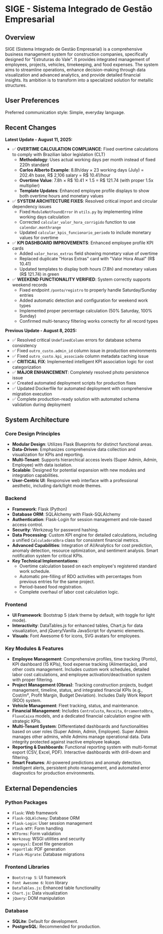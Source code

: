 # SIGE - Sistema Integrado de Gestão Empresarial

## Overview

SIGE (Sistema Integrado de Gestão Empresarial) is a comprehensive business management system for construction companies, specifically designed for "Estruturas do Vale". It provides integrated management of employees, projects, vehicles, timekeeping, and food expenses. The system aims to streamline operations, enhance decision-making through data visualization and advanced analytics, and provide detailed financial insights. Its ambition is to transform into a specialized solution for metallic structures.

## User Preferences

Preferred communication style: Simple, everyday language.

## Recent Changes

**Latest Update - August 11, 2025:**
- ✅ **OVERTIME CALCULATION COMPLIANCE**: Fixed overtime calculations to comply with Brazilian labor legislation (CLT)
  - **Methodology**: Uses actual working days per month instead of fixed 220h standard
  - **Carlos Alberto Example**: 8.8h/day × 23 working days (July) = 202.4h base, R$ 2,106 salary = R$ 10.41/hour
  - **Overtime Value**: 7.8h × R$ 10.41 × 1.5 = R$ 121.74 (with proper 1.5x multiplier)
  - **Template Updates**: Enhanced employee profile displays to show both overtime hours and monetary values
- ✅ **SYSTEM ARCHITECTURE FIXES**: Resolved critical import and circular dependency issues
  - Fixed `ModuleNotFoundError` in `utils.py` by implementing inline working days calculation
  - Corrected `calcular_valor_hora_corrigido` function to use `calendar.monthrange`
  - Updated `calcular_kpis_funcionario_periodo` to include monetary values for overtime
- ✅ **KPI DASHBOARD IMPROVEMENTS**: Enhanced employee profile KPI cards
  - Added `valor_horas_extras` field showing monetary value of overtime
  - Replaced duplicate "Horas Extras" card with "Valor Hora Atual" (R$ 10.41)
  - Updated templates to display both hours (7.8h) and monetary values (R$ 121.74) in green
- ✅ **WEEKEND FUNCTIONALITY VERIFIED**: System correctly supports weekend records
  - Fixed endpoint `/ponto/registro` to properly handle Saturday/Sunday entries
  - Added automatic detection and configuration for weekend work types
  - Implemented proper percentage calculation (50% Saturday, 100% Sunday)
  - Confirmed multi-tenancy filtering works correctly for all record types

**Previous Update - August 8, 2025:**
- ✅ Resolved critical `UndefinedColumn` errors for database schema consistency
- ✅ Fixed `outro_custo.admin_id` column issue in production environments
- ✅ Fixed `outro_custo.kpi_associado` column metadata caching issue
- ✅ **CRITICAL FIX**: Implemented intelligent KPI association logic for cost categorization
- ✅ **MAJOR ENHANCEMENT**: Completely resolved photo persistence issue
- ✅ Created automated deployment scripts for production fixes
- ✅ Updated Dockerfile for automated deployment with comprehensive migration execution
- ✅ Complete production-ready solution with automated schema validation during deployment

## System Architecture

### Core Design Principles
- **Modular Design**: Utilizes Flask Blueprints for distinct functional areas.
- **Data-Driven**: Emphasizes comprehensive data collection and visualization for KPIs and reporting.
- **Multi-Tenant**: Supports hierarchical access levels (Super Admin, Admin, Employee) with data isolation.
- **Scalable**: Designed for potential expansion with new modules and integration capabilities.
- **User-Centric UI**: Responsive web interface with a professional aesthetic, including dark/light mode themes.

### Backend
- **Framework**: Flask (Python)
- **Database ORM**: SQLAlchemy with Flask-SQLAlchemy
- **Authentication**: Flask-Login for session management and role-based access control.
- **Security**: Werkzeug for password hashing.
- **Data Processing**: Custom KPI engine for detailed calculations, including a unified `CalculadoraObra` class for consistent financial metrics.
- **Advanced Capabilities**: Integration of AI/Analytics for cost prediction, anomaly detection, resource optimization, and sentiment analysis. Smart notification system for critical KPIs.
- **Key Technical Implementations**:
    - Overtime calculation based on each employee's registered standard work schedule.
    - Automatic pre-filling of RDO activities with percentages from previous entries for the same project.
    - Period-based food registration.
    - Complete overhaul of labor cost calculation logic.

### Frontend
- **UI Framework**: Bootstrap 5 (dark theme by default, with toggle for light mode).
- **Interactivity**: DataTables.js for enhanced tables, Chart.js for data visualization, and jQuery/Vanilla JavaScript for dynamic elements.
- **Visuals**: Font Awesome 6 for icons, SVG avatars for employees.

### Key Modules & Features
- **Employee Management**: Comprehensive profiles, time tracking (Ponto), KPI dashboard (15 KPIs), food expense tracking (Alimentação), and other costs management. Includes custom work schedules, detailed labor cost calculations, and employee activation/deactivation system with proper filtering.
- **Project Management (Obras)**: Tracking construction projects, budget management, timeline, status, and integrated financial KPIs (e.g., Cost/m², Profit Margin, Budget Deviation). Includes Daily Work Report (RDO) system.
- **Vehicle Management**: Fleet tracking, status, and maintenance.
- **Financial Management**: Includes `CentroCusto`, `Receita`, `OrcamentoObra`, `FluxoCaixa` models, and a dedicated financial calculation engine with strategic KPIs.
- **Multi-Tenant System**: Differentiated dashboards and functionalities based on user roles (Super Admin, Admin, Employee). Super Admin manages other admins, while Admins manage operational data. Data integrity protected against inactive employee leakage.
- **Reporting & Dashboards**: Functional reporting system with multi-format export (CSV, Excel, PDF). Interactive dashboards with drill-down and filtering.
- **Smart Features**: AI-powered predictions and anomaly detection, intelligent alerts, persistent photo management, and automated error diagnostics for production environments.

## External Dependencies

### Python Packages
- `Flask`: Web framework
- `Flask-SQLAlchemy`: Database ORM
- `Flask-Login`: User session management
- `Flask-WTF`: Form handling
- `WTForms`: Form validation
- `Werkzeug`: WSGI utilities and security
- `openpyxl`: Excel file generation
- `reportlab`: PDF generation
- `Flask-Migrate`: Database migrations

### Frontend Libraries
- `Bootstrap 5`: UI framework
- `Font Awesome 6`: Icon library
- `DataTables.js`: Enhanced table functionality
- `Chart.js`: Data visualization
- `jQuery`: DOM manipulation

### Database
- **SQLite**: Default for development.
- **PostgreSQL**: Recommended for production.
